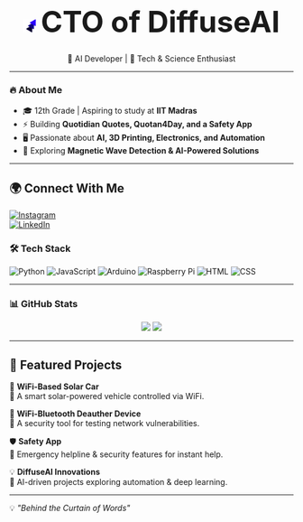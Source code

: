 <h1 align="center" style="font-size: 36px;">
  <img src="DiffuseAiLogo.png" alt="DiffuseAI Logo" width="23">
  <span style="font-size: 52px;">CTO of DiffuseAI</span>
</h1>


<p align="center">
  🧠 AI Developer | 🔬 Tech & Science Enthusiast
</p>



---

### 🔥 About Me  
- 🎓 12th Grade | Aspiring to study at **IIT Madras**  
- ⚡ Building **Quotidian Quotes, Quotan4Day, and a Safety App**  
- 🖥️ Passionate about **AI, 3D Printing, Electronics, and Automation**  
- 🔬 Exploring **Magnetic Wave Detection & AI-Powered Solutions**  

---


## 🌍 Connect With Me  

[![Instagram](https://img.shields.io/badge/Instagram-E4405F?style=for-the-badge&logo=instagram&logoColor=white&borderRadius=20)](https://www.instagram.com/YOUR_INSTAGRAM)  
[![LinkedIn](https://img.shields.io/badge/LinkedIn-0077B5?style=for-the-badge&logo=linkedin&logoColor=white&borderRadius=20)](https://www.linkedin.com/in/YOUR_LINKEDIN)  



### 🛠️ Tech Stack  
![Python](https://img.shields.io/badge/Python-3776AB?style=for-the-badge&logo=python&logoColor=white)
![JavaScript](https://img.shields.io/badge/JavaScript-F7DF1E?style=for-the-badge&logo=javascript&logoColor=black)
![Arduino](https://img.shields.io/badge/Arduino-00979D?style=for-the-badge&logo=arduino&logoColor=white)
![Raspberry Pi](https://img.shields.io/badge/Raspberry%20Pi-A22846?style=for-the-badge&logo=raspberry%20pi&logoColor=white)
![HTML](https://img.shields.io/badge/HTML-E34F26?style=for-the-badge&logo=html5&logoColor=white)
![CSS](https://img.shields.io/badge/CSS-1572B6?style=for-the-badge&logo=css3&logoColor=white)

---

### 📊 GitHub Stats  
<p align="center">
  <img src="https://github-readme-stats.vercel.app/api?username=vishnusudharsan&show_icons=true&theme=tokyonight" height="165">
  <img src="https://github-readme-stats.vercel.app/api/top-langs/?username=vishnusudharsan&layout=compact&theme=tokyonight" height="165">
</p>

---

## 📌 Featured Projects  

🚗 **WiFi-Based Solar Car**  
🔹 A smart solar-powered vehicle controlled via WiFi.  

📡 **WiFi-Bluetooth Deauther Device**  
🔹 A security tool for testing network vulnerabilities.  

🛡️ **Safety App**  
🔹 Emergency helpline & security features for instant help.  

💡 **DiffuseAI Innovations**  
🔹 AI-driven projects exploring automation & deep learning.  


---

💡 *"Behind the Curtain of Words"*  

